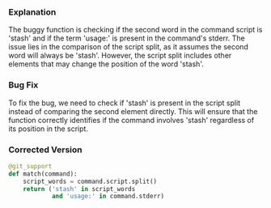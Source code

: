 ### Explanation
The buggy function is checking if the second word in the command script is 'stash' and if the term 'usage:' is present in the command's stderr. The issue lies in the comparison of the script split, as it assumes the second word will always be 'stash'. However, the script split includes other elements that may change the position of the word 'stash'.

### Bug Fix
To fix the bug, we need to check if 'stash' is present in the script split instead of comparing the second element directly. This will ensure that the function correctly identifies if the command involves 'stash' regardless of its position in the script.

### Corrected Version
```python
@git_support
def match(command):
    script_words = command.script.split()
    return ('stash' in script_words
            and 'usage:' in command.stderr)
```